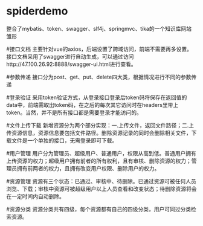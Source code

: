 # spiderdemo
 整合了mybatis、token、swagger、slf4j、springmvc、tika的一个知识库网站雏形

#接口文档
主要针对vue的axios，后端设置了跨域访问，前端不需要再多设置。接口文档采用了swagger进行自动生成，可以通过访问http://47.100.26.92:8888/swagger-ui.html进行查看。

#参数传递
接口分为post、get、put、delete四大类，根据情况进行不同的参数传递

#登录验证
采用token验证方式，从登录接口登录后token码将保存在返回值的data中，前端需取出token码，在之后的每次其它访问时在headers里带上token。当然，并不是所有接口都是需要登录才能访问的。

#文件上传下载
新增资源分为两个部分实现：一.上传文件，返回文件路径；二.上传资源信息，资源信息要包括文件路径。删除资源记录的同时会删除相关文件，下载文件是一个单独的接口，无需登录即可下载。

#用户管理
用户分为管理员、超级用户、普通用户，权限从高到低。普通用户拥有上传资源的权力；超级用户拥有前者的所有权利，且有审核、删除资源的权力；管理员拥有前两者的权力，且拥有改变用户权限、删除用户的权力。

#资源管理
资源有三个状态：已通过、审核中、待删除。已通过资源可被任何人员浏览、下载；审核中资源可被超级用户以上人员查看和改变状态；待删除资源将会在一定时间内自动删除。

#资源分类
资源分类共有四级，每个资源都有自己的四级分类，用户可同过分类检索资源。


